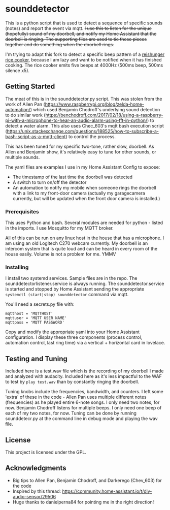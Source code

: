 # sounddetector

This is a python script that is used to detect a sequence of specific sounds (notes) and report the event via mqtt.  ~~I use this to listen for the unique (hopefully) sound of my doorbell, and notify my Home Assistant that the doorbell is ringing.  The supporting files are used to tie these pieces together and do something when the doorbell rings.~~ 

I'm trying to adapt this fork to detect a specific beep pattern of a [reishunger rice cooker](https://www.reishunger.de/produkt/1376/digitaler-reiskocher), because I am lazy and want to be notified when it has finished cooking. The rice cooker emits five beeps at 4000Hz (500ms beep, 500ms silence x5).

## Getting Started

The meat of this is in the sounddetector.py script.  This was stolen from the work of Allen Pan (https://www.raspberrypi.org/blog/zelda-home-automation/) which used Benjamin Chodroff's underlying sound detection to do similar work (https://benchodroff.com/2017/02/18/using-a-raspberry-pi-with-a-microphone-to-hear-an-audio-alarm-using-fft-in-python/) to detect a water alarm.  This also uses Chec_603's mqtt bash execution script (https://unix.stackexchange.com/questions/188525/how-to-subscribe-a-bash-script-as-a-mqtt-client) to control the process.

This has been tuned for my specific two-tone, rather slow, doorbell.  As Allen and Benjamin show, it's relatively easy to tune for other sounds, or multiple sounds.

The yaml files are examples I use in my Home Assistant Config to expose:
- The timestamp of the last time the doorbell was detected
- A switch to turn on/off the detector
- An automation to notify my mobile when someone rings the doorbell with a link to my front-door camera (actually my garagecamera currently, but will be updated when the front door camera is installed.)

### Prerequisites

This uses Python and bash.  Several modules are needed for python - listed in the imports.  I use Mosquitto for my MQTT broker.  

All of this can be run on any linux host in the house that has a microphone.  I am using an old Logitech C270 webcam currently.  My doorbell is an intercom system that is quite loud and can be heard in every room of the house easily.  Volume is not a problem for me.  YMMV


### Installing

I install two systemd services.  Sample files are in the repo.  The sounddetectorlistener.service is always running.  The sounddetector.service is started and stopped by Home Assistant sending the appropriate ```systemctl (start|stop) sounddetector``` command via mqtt.

You'll need a secrets.py file with:

```
mqtthost = 'MQTTHOST'
mqttuser = 'MQTT USER NAME'
mqttpass = 'MQTT PASSWORD'
```

Copy and modify the appropriate yaml into your Home Assistant configuration. I display these three components (process control, automation control, last ring time) via a vertical + horizontal card in lovelace.

## Testing and Tuning

Included here is a test.wav file which is the recording of my doorbell I made and analyzed with audacity.  Included here as it's less impactful to the WAF to test by ```play test.wav``` than by constantly ringing the doorbell.

Tuning knobs include the frequencies, bandwidth, and counters.  I left some 'extra' of these in the code - Allen Pan uses multiple different notes (frequencies) as he played entire 6-note songs.  I only need two notes, for now. Benjamin Chodroff listens for multiple beeps.  I only need one beep of each of my two notes, for now.  Tuning can be done by running sounddetecr.py at the command line in debug mode and playing the wav file.

## License

This project is licensed under the GPL.

## Acknowledgments

* Big tips to Allen Pan, Benjamin Chodroff, and Darkerego (Chev_603) for the code
* Inspired by this thread: https://community.home-assistant.io/t/diy-audio-sensor/29506
* Huge thanks to danielperna84 for pointing me in the right direction!
